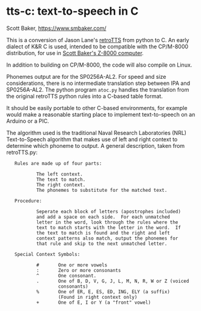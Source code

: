 # tts-c: text-to-speech in C
Scott Baker, https://www.smbaker.com/

This is a conversion of Jason Lane's [retroTTS](https://github.com/jbeuckm/retroSpeak) from python to C. An early dialect of K&R C is used, intended to be compatible with the CP/M-8000 distribution, for use in [Scott Baker's Z-8000 computer](https://github.com/sbelectronics/z8000). 

In addition to building on CP/M-8000, the code will also compile on Linux.

Phonemes output are for the SP0256A-AL2. For speed and size considerations, there is no intermediate translation step between IPA and SP0256A-AL2. The python program `atoc.py` handles the translation from the original retroTTS python rules into a C-based table format.

It should be easily portable to other C-based environments, for example would make a reasonable starting place to implement text-to-speech on an Arduino or a PIC.

The algorithm used is the traditional Naval Research Laboratories (NRL) Text-to-Speech algorithm that makes use of left and right context to determine which phoneme to output.  A general description, taken from retroTTS.py:

```
   Rules are made up of four parts:
   
           The left context.
           The text to match.
           The right context.
           The phonemes to substitute for the matched text.

   Procedure:
 
           Seperate each block of letters (apostrophes included) 
           and add a space on each side.  For each unmatched 
           letter in the word, look through the rules where the 
           text to match starts with the letter in the word.  If 
           the text to match is found and the right and left 
           context patterns also match, output the phonemes for 
           that rule and skip to the next unmatched letter.
 
   Special Context Symbols:
 
           #       One or more vowels
           :       Zero or more consonants
           ^       One consonant.
           .       One of B, D, V, G, J, L, M, N, R, W or Z (voiced 
                   consonants)
           %       One of ER, E, ES, ED, ING, ELY (a suffix)
                   (Found in right context only)
           +       One of E, I or Y (a "front" vowel)
```

